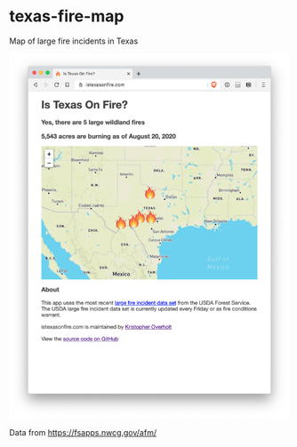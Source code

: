 # texas-fire-map

Map of large fire incidents in Texas

![Texas Fire Map](https://github.com/koverholt/texas-fire-map/blob/main/images/texas-fire-map.png?raw=true)

Data from https://fsapps.nwcg.gov/afm/
